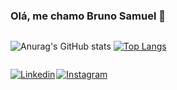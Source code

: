 ### Olá, me chamo Bruno Samuel 👋

<div style="display: flex;"> 
<div style="vertical-align: text-top;">

![Anurag's GitHub stats](https://github-readme-stats.vercel.app/api?username=RetroBS2&show_icons=true&theme=dracula)

</div>
<div style="vertical-align: text-top; margin-left: 4px;">

[![Top Langs](https://github-readme-stats.vercel.app/api/top-langs/?username=RetroBS2&hide_progress=true&theme=dracula)](https://github.com/anuraghazra/github-readme-stats)

</div>
</div>
<div style="display: flex;"><br/>
<div>

[![Linkedin](https://img.shields.io/badge/LinkedIn-0077B5?style=for-the-badge&logo=linkedin&logoColor=white)](https://www.linkedin.com/in/bruno-samuel-0969911b7/)

</div>
<div style="margin-left: 2px;">

[![Instagram](https://img.shields.io/badge/Instagram-E4405F?style=for-the-badge&logo=instagram&logoColor=white)](https://www.instagram.com/brunosam11//)

</div>
</div>
